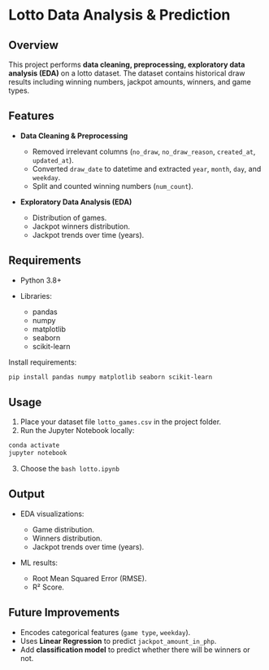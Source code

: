 # Lotto Data Analysis & Prediction

## Overview

This project performs **data cleaning, preprocessing, exploratory data analysis (EDA)** on a lotto dataset. The dataset contains historical draw results including winning numbers, jackpot amounts, winners, and game types.

## Features

* **Data Cleaning & Preprocessing**

  * Removed irrelevant columns (`no_draw`, `no_draw_reason`, `created_at`, `updated_at`).
  * Converted `draw_date` to datetime and extracted `year`, `month`, `day`, and `weekday`.
  * Split and counted winning numbers (`num_count`).

* **Exploratory Data Analysis (EDA)**

  * Distribution of games.
  * Jackpot winners distribution.
  * Jackpot trends over time (years).

## Requirements

* Python 3.8+
* Libraries:

  * pandas
  * numpy
  * matplotlib
  * seaborn
  * scikit-learn

Install requirements:

```bash
pip install pandas numpy matplotlib seaborn scikit-learn
```

## Usage

1. Place your dataset file `lotto_games.csv` in the project folder.
2. Run the Jupyter Notebook locally:

```bash
conda activate
jupyter notebook
```

3. Choose the ```bash lotto.ipynb```

## Output

* EDA visualizations:

  * Game distribution.
  * Winners distribution.
  * Jackpot trends over time (years).
* ML results:

  * Root Mean Squared Error (RMSE).
  * R² Score.

## Future Improvements

* Encodes categorical features (`game type`, `weekday`).
* Uses **Linear Regression** to predict `jackpot_amount_in_php`.
* Add **classification model** to predict whether there will be winners or not.
